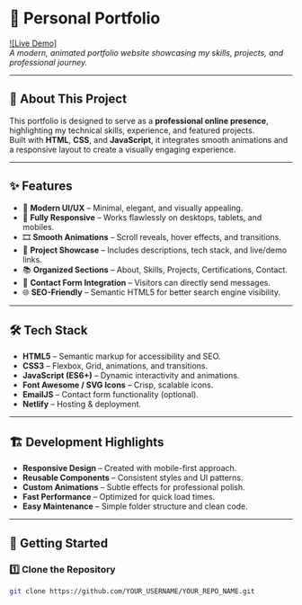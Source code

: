 ﻿# 🌟 Personal Portfolio

[![Live Demo]](https://divya03portfolio.netlify.app/)  
_A modern, animated portfolio website showcasing my skills, projects, and professional journey._

---

## 🚀 About This Project
This portfolio is designed to serve as a **professional online presence**, highlighting my technical skills, experience, and featured projects.  
Built with **HTML**, **CSS**, and **JavaScript**, it integrates smooth animations and a responsive layout to create a visually engaging experience.

---

## ✨ Features
- 🎨 **Modern UI/UX** – Minimal, elegant, and visually appealing.
- 📱 **Fully Responsive** – Works flawlessly on desktops, tablets, and mobiles.
- 🎞 **Smooth Animations** – Scroll reveals, hover effects, and transitions.
- 💼 **Project Showcase** – Includes descriptions, tech stack, and live/demo links.
- 📚 **Organized Sections** – About, Skills, Projects, Certifications, Contact.
- 💌 **Contact Form Integration** – Visitors can directly send messages.
- 🌐 **SEO-Friendly** – Semantic HTML5 for better search engine visibility.

---

## 🛠 Tech Stack
- **HTML5** – Semantic markup for accessibility and SEO.
- **CSS3** – Flexbox, Grid, animations, and transitions.
- **JavaScript (ES6+)** – Dynamic interactivity and animations.
- **Font Awesome / SVG Icons** – Crisp, scalable icons.
- **EmailJS** – Contact form functionality (optional).
- **Netlify** – Hosting & deployment.

---


## 🏗 Development Highlights
- **Responsive Design** – Created with mobile-first approach.
- **Reusable Components** – Consistent styles and UI patterns.
- **Custom Animations** – Subtle effects for professional polish.
- **Fast Performance** – Optimized for quick load times.
- **Easy Maintenance** – Simple folder structure and clean code.

---

## 🔗 Getting Started

### 1️⃣ Clone the Repository
```bash
git clone https://github.com/YOUR_USERNAME/YOUR_REPO_NAME.git


